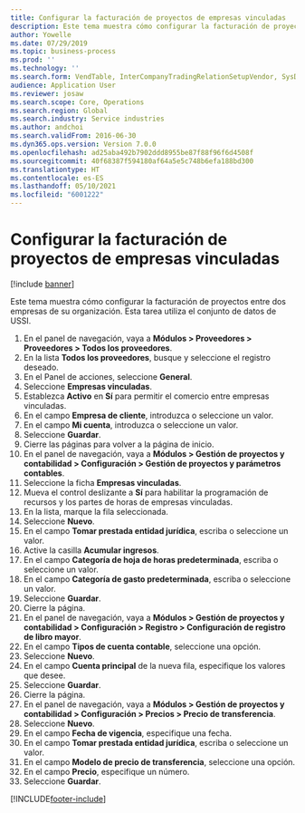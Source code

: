 ```yaml
---
title: Configurar la facturación de proyectos de empresas vinculadas
description: Este tema muestra cómo configurar la facturación de proyectos entre dos empresas de su organización.
author: Yowelle
ms.date: 07/29/2019
ms.topic: business-process
ms.prod: ''
ms.technology: ''
ms.search.form: VendTable, InterCompanyTradingRelationSetupVendor, SysDataAreaSelectLookup, ProjParameters, ProjPosting, ProjTransferPrice
audience: Application User
ms.reviewer: josaw
ms.search.scope: Core, Operations
ms.search.region: Global
ms.search.industry: Service industries
ms.author: andchoi
ms.search.validFrom: 2016-06-30
ms.dyn365.ops.version: Version 7.0.0
ms.openlocfilehash: ad25aba492b7902ddd8955be87f88f96f6d4508f
ms.sourcegitcommit: 40f68387f594180af64a5e5c748b6efa188bd300
ms.translationtype: HT
ms.contentlocale: es-ES
ms.lasthandoff: 05/10/2021
ms.locfileid: "6001222"
---
```

# <a name="configure-intercompany-project-invoicing"></a>Configurar la facturación de proyectos de empresas vinculadas

[!include [banner](../../includes/banner.md)]

Este tema muestra cómo configurar la facturación de proyectos entre dos empresas de su organización. Esta tarea utiliza el conjunto de datos de USSI.

1. En el panel de navegación, vaya a **Módulos > Proveedores > Proveedores > Todos los proveedores**.
2. En la lista **Todos los proveedores**, busque y seleccione el registro deseado.
3. En el Panel de acciones, seleccione **General**.
4. Seleccione **Empresas vinculadas**.
5. Establezca **Activo** en **Sí** para permitir el comercio entre empresas vinculadas.
6. En el campo **Empresa de cliente**, introduzca o seleccione un valor.
7. En el campo **Mi cuenta**, introduzca o seleccione un valor.
8. Seleccione **Guardar**.
9. Cierre las páginas para volver a la página de inicio.
10. En el panel de navegación, vaya a **Módulos > Gestión de proyectos y contabilidad > Configuración > Gestión de proyectos y parámetros contables**.
11. Seleccione la ficha **Empresas vinculadas**.
12. Mueva el control deslizante a **Sí** para habilitar la programación de recursos y los partes de horas de empresas vinculadas.
13. En la lista, marque la fila seleccionada.
14. Seleccione **Nuevo**.
15. En el campo **Tomar prestada entidad jurídica**, escriba o seleccione un valor.
16. Active la casilla **Acumular ingresos**.
17. En el campo **Categoría de hoja de horas predeterminada**, escriba o seleccione un valor.
18. En el campo **Categoría de gasto predeterminada**, escriba o seleccione un valor.
19. Seleccione **Guardar**.
20. Cierre la página.
21. En el panel de navegación, vaya a **Módulos > Gestión de proyectos y contabilidad > Configuración > Registro > Configuración de registro de libro mayor**.
22. En el campo **Tipos de cuenta contable**, seleccione una opción.
23. Seleccione **Nuevo**.
24. En el campo **Cuenta principal** de la nueva fila, especifique los valores que desee.
25. Seleccione **Guardar**.
26. Cierre la página.
27. En el panel de navegación, vaya a **Módulos > Gestión de proyectos y contabilidad > Configuración > Precios > Precio de transferencia**.
28. Seleccione **Nuevo**.
29. En el campo **Fecha de vigencia**, especifique una fecha.
30. En el campo **Tomar prestada entidad jurídica**, escriba o seleccione un valor.
31. En el campo **Modelo de precio de transferencia**, seleccione una opción.
32. En el campo **Precio**, especifique un número.
33. Seleccione **Guardar**.



[!INCLUDE[footer-include](../../includes/footer-banner.md)]
